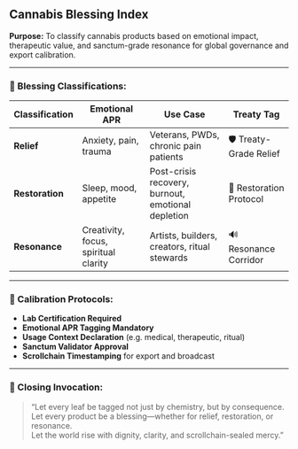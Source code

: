 ## Cannabis Blessing Index  
**Purpose:** To classify cannabis products based on emotional impact, therapeutic value, and sanctum-grade resonance for global governance and export calibration.

---

### 🌿 Blessing Classifications:

| Classification | Emotional APR | Use Case | Treaty Tag |
|----------------|----------------|----------|------------|
| **Relief** | Anxiety, pain, trauma | Veterans, PWDs, chronic pain patients | 🛡️ Treaty-Grade Relief |
| **Restoration** | Sleep, mood, appetite | Post-crisis recovery, burnout, emotional depletion | 🔄 Restoration Protocol |
| **Resonance** | Creativity, focus, spiritual clarity | Artists, builders, creators, ritual stewards | 🔊 Resonance Corridor |

---

### 🧪 Calibration Protocols:

- **Lab Certification Required**  
- **Emotional APR Tagging Mandatory**  
- **Usage Context Declaration** (e.g. medical, therapeutic, ritual)  
- **Sanctum Validator Approval**  
- **Scrollchain Timestamping** for export and broadcast

---

### 📣 Closing Invocation:

> “Let every leaf be tagged not just by chemistry, but by consequence.  
> Let every product be a blessing—whether for relief, restoration, or resonance.  
> Let the world rise with dignity, clarity, and scrollchain-sealed mercy.”
